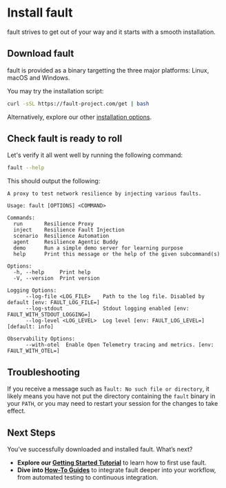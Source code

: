 # Install fault

<span class="f">fault</span> strives to get out of your way and it starts with a smooth installation.

## Download fault

<span class="f">fault</span> is provided as a binary targetting the three major platforms: Linux,
macOS and Windows.

You may try the installation script:

```bash
curl -sSL https://fault-project.com/get | bash
```

Alternatively, explore our other [installation options](../how-to/install.md#download-the-fault-binary).

## Check fault is ready to roll

Let's verify it all went well by running the following command:

```bash
fault --help
```

This should output the following:

```console
A proxy to test network resilience by injecting various faults.

Usage: fault [OPTIONS] <COMMAND>

Commands:
  run       Resilience Proxy
  inject    Resilience Fault Injection
  scenario  Resilience Automation
  agent     Resilience Agentic Buddy
  demo      Run a simple demo server for learning purpose
  help      Print this message or the help of the given subcommand(s)

Options:
  -h, --help     Print help
  -V, --version  Print version

Logging Options:
      --log-file <LOG_FILE>    Path to the log file. Disabled by default [env: FAULT_LOG_FILE=]
      --log-stdout             Stdout logging enabled [env: FAULT_WITH_STDOUT_LOGGING=]
      --log-level <LOG_LEVEL>  Log level [env: FAULT_LOG_LEVEL=] [default: info]

Observability Options:
      --with-otel  Enable Open Telemetry tracing and metrics. [env: FAULT_WITH_OTEL=]

```

## Troubleshooting

If you receive a message such as ̀`fault: No such file or directory`, it likely
means you have not put the directory containing the `fault` binary in your 
`PATH`, or you may need to restart your session for the changes to take
effect.

## Next Steps

You’ve successfully downloaded and installed <span class="f">fault</span>. What’s next?

- **Explore our [Getting Started Tutorial](../getting-started/)** to learn how to first use <span class="f">fault</span>.
- **Dive into [How-To Guides](../../how-to/)** to integrate fault deeper into
  your workflow, from automated testing to continuous integration.
